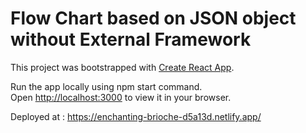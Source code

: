 # Flow Chart based on JSON object without External Framework

This project was bootstrapped with [Create React App](https://github.com/facebook/create-react-app).

Run the app locally using npm start command.\
Open [http://localhost:3000](http://localhost:3000) to view it in your browser.

Deployed at :  https://enchanting-brioche-d5a13d.netlify.app/

